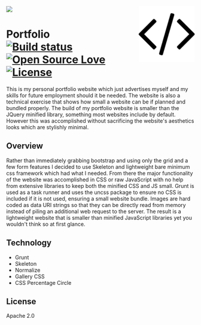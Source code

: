 
<img src='img/preview.gif' />

<img src='app/icon.png' align='right' width='150' height='150' />

# Portfolio &nbsp; &nbsp; &nbsp; &nbsp; &nbsp; [![Build status](https://travis-ci.org/william-taylor/portfolio.svg?branch=master)](https://travis-ci.org/william-taylor/portfolio) [![Open Source Love](https://badges.frapsoft.com/os/v1/open-source.svg?v=102)](https://github.com/ellerbrock/open-source-badge/) [![License](https://img.shields.io/badge/License-Apache%202.0-blue.svg)](https://opensource.org/licenses/Apache-2.0)

This is my personal portfolio website which just advertises myself and my skills for future employment should it be needed. The website is also a technical exercise that shows how small a website can be if planned and bundled properly. The build of my portfolio website is smaller than the JQuery minified library, something most websites include by default. However this was accomplished without sacrificing the website's aesthetics looks which are stylishly minimal.

## Overview

Rather than immediately grabbing bootstrap and using only the grid and a few form features I decided to use Skeleton and lightweight bare minimum css framework which had what I needed. From there the major functionality of the website was accomplished in CSS or raw JavaScript with no help from extensive libraries to keep both the minified CSS and JS small. Grunt is used as a task runner and uses the uncss package to ensure no CSS is included if it is not used, ensuring a small website bundle. Images are hard coded as data URI strings so that they can be directly read from memory instead of piling an additional web request to the server. The result is a lightweight website that is smaller than minified JavaScript libraries yet you wouldn't think so at first glance.

## Technology

* Grunt
* Skeleton
* Normalize
* Gallery CSS
* CSS Percentage Circle

## License

Apache 2.0
